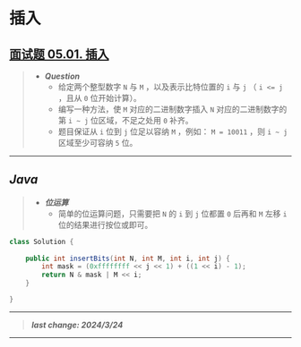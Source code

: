 # 插入

## [面试题 05.01. 插入](https://leetcode.cn/problems/insert-into-bits-lcci/)

> - ***Question***
>   - 给定两个整型数字 `N` 与 `M` ，以及表示比特位置的 `i` 与 `j` （ `i <= j` ，且从 `0` 位开始计算）。
>   - 编写一种方法，使 `M` 对应的二进制数字插入 `N` 对应的二进制数字的第 `i ~ j` 位区域，不足之处用 `0` 补齐。
>   - 题目保证从 `i` 位到 `j` 位足以容纳 `M` ，例如： `M = 10011` ，则 `i ~ j` 区域至少可容纳 `5` 位。

---

## *Java*

> - ***位运算***
>   - 简单的位运算问题，只需要把 `N` 的 `i` 到 `j` 位都置 `0` 后再和 `M` 左移 `i` 位的结果进行按位或即可。

```java
class Solution {
    
    public int insertBits(int N, int M, int i, int j) {
        int mask = (0xffffffff << j << 1) + ((1 << i) - 1);
        return N & mask | M << i;
    }

}
```

---

> ***last change: 2024/3/24***

---
